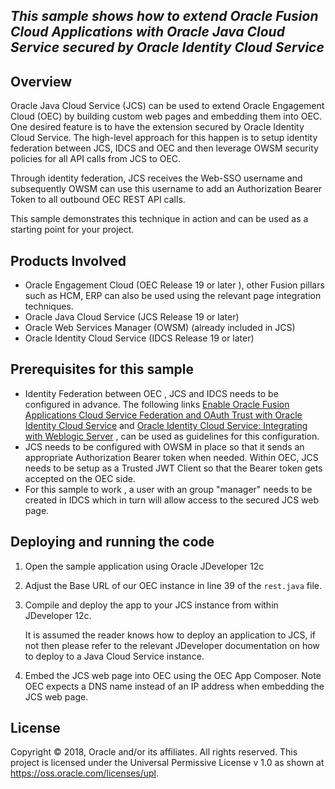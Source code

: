 ## *This sample shows how to extend Oracle Fusion Cloud Applications with Oracle Java Cloud Service secured by Oracle Identity Cloud Service*

## Overview
Oracle Java Cloud Service (JCS) can be used to extend Oracle Engagement Cloud (OEC) by building custom web pages and embedding them into OEC.  One desired feature is to have the extension secured by Oracle Identity Cloud Service. The high-level approach for this happen is to setup identity federation between JCS, IDCS and OEC and then leverage OWSM security policies for all API calls from JCS to OEC.  

Through identity federation, JCS receives the Web-SSO username and subsequently OWSM can use this username to add an Authorization Bearer Token to all outbound OEC REST API calls.

This sample demonstrates this technique in action and can be used as a starting point for your project.

## Products Involved

- Oracle Engagement Cloud (OEC Release 19 or later ), other Fusion pillars such as HCM, ERP can also be used using the relevant page integration techniques.
- Oracle Java Cloud Service (JCS Release 19 or later)  
- Oracle Web Services Manager (OWSM) (already included in JCS)  
- Oracle Identity Cloud Service (IDCS Release 19 or later)  



## Prerequisites for this sample
* Identity Federation between OEC , JCS and IDCS needs to be configured in advance. The following links 
  [Enable Oracle Fusion Applications Cloud Service Federation and OAuth Trust with Oracle Identity Cloud Service](https://docs.oracle.com/en/solutions/extend-saas-with-java-cloud-service-apps/enable-oracle-fusion-applications-cloud-service-federation-and-oauth-trust-oracle-identity-cloud-serv1.html#GUID-53C8A800-3DC3-48F0-930E-11797185406B) and [Oracle Identity Cloud Service: Integrating with Weblogic Server](https://www.oracle.com/webfolder/technetwork/tutorials/obe/cloud/idcs/idcs_wls_obe/wls.html#section2s1) ,  can be used as guidelines for this configuration.
* JCS needs to be configured with OWSM in place so that it sends an appropriate Authorization Bearer token when needed. Within OEC, JCS needs to be setup as a Trusted JWT Client so that the Bearer token gets accepted on the OEC side.
* For this sample to work , a user with an group "manager" needs to be created in IDCS which in turn will allow access to the secured JCS web page.  

## Deploying and running the code
1. Open the sample application using Oracle JDeveloper 12c

2. Adjust the Base URL of our OEC instance in line 39 of the ```rest.java``` file.  

3. Compile and deploy the app to your JCS instance from within JDeveloper 12c.  

   It is assumed the reader knows how to deploy an application to JCS, if not then please refer to the relevant JDeveloper documentation on how to deploy to a Java Cloud Service instance.

4. Embed the JCS web page into OEC using the OEC App Composer. Note OEC expects a DNS name instead of an IP address when embedding the JCS web page.

## License
Copyright © 2018, Oracle and/or its affiliates. All rights reserved.
This project is licensed under the Universal Permissive License v 1.0 as shown at https://oss.oracle.com/licenses/upl.